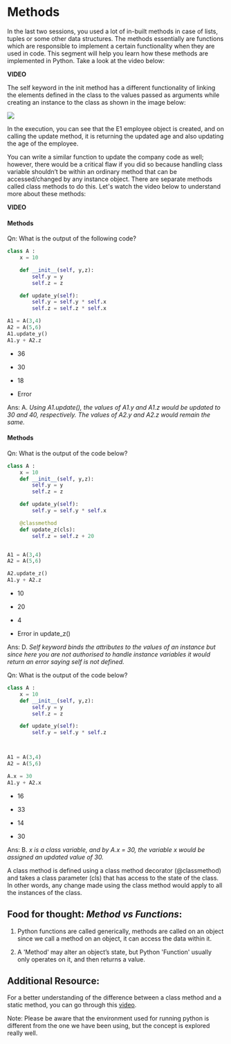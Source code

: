 # Methods

In the last two sessions, you used a lot of in-built methods in case of lists, tuples or some other data structures. The methods essentially are functions which are responsible to implement a certain functionality when they are used in code. This segment will help you learn how these methods are implemented in Python. Take a look at the video below:

**VIDEO**

The self keyword in the init method has a different functionality of linking the elements defined in the class to the values passed as arguments while creating an instance to the class as shown in the image below:

![](https://i.ibb.co/RSDkND8/Employee-Update.png)

In the execution, you can see that the E1 employee object is created, and on calling the update method, it is returning the updated age and also updating the age of the employee.

You can write a similar function to update the company code as well; however, there would be a critical flaw if you did so because handling class variable shouldn’t be within an ordinary method that can be accessed/changed by any instance object. There are separate methods called class methods to do this. Let's watch the video below to understand more about these methods:

**VIDEO**

#### 

#### Methods

Qn: What is the output of the following code?

```python
class A :
    x = 10

    def __init__(self, y,z):
        self.y = y
        self.z = z

    def update_y(self):
        self.y = self.y * self.x
        self.z = self.z * self.x

A1 = A(3,4)
A2 = A(5,6)
A1.update_y()
A1.y + A2.z
```

- 36

- 30

- 18

- Error

Ans: A. *Using A1.update(), the values of A1.y and A1.z would be updated to 30 and 40, respectively. The values of A2.y and A2.z would remain the same.*

#### Methods

Qn: What is the output of the code below?

```python
class A :
    x = 10
    def __init__(self, y,z):
        self.y = y
        self.z = z

    def update_y(self):
        self.y = self.y * self.x

    @classmethod
    def update_z(cls):
        self.z = self.z + 20


A1 = A(3,4)
A2 = A(5,6)

A2.update_z()
A1.y + A2.z
```

- 10

- 20

- 4

- Error in update_z()

Ans: D. *Self keyword binds the attributes to the values of an instance but since here you are not authorised to handle instance variables it would return an error saying self is not defined.*

Qn: What is the output of the code below?

```python
class A :
    x = 10
    def __init__(self, y,z):
        self.y = y
        self.z = z

    def update_y(self):
        self.y = self.y * self.z



A1 = A(3,4)
A2 = A(5,6)

A.x = 30
A1.y + A2.x
```

- 16

- 33

- 14

- 30

Ans: B. *x is a class variable, and by A.x = 30, the variable x would be assigned an updated value of 30.*

A class method is defined using a class method decorator (@classmethod) and takes a class parameter (cls) that has access to the state of the class. In other words, any change made using the class method would apply to all the instances of the class. 

## Food for thought: *Method vs Functions*:

1. Python functions are called generically, methods are called on an object since we call a method on an object, it can access the data within it.

2. A 'Method' may alter an object’s state, but Python 'Function' usually only operates on it, and then returns a value.

## **Additional Resource:**

For a better understanding of the difference between a class method and a static method, you can go through this [video](http://youtu.be/PNpt7cFjGsM).

Note: Please be aware that the environment used for running python is different from the one we have been using, but the concept is explored really well.
